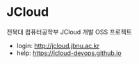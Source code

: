 # JCloud
전북대 컴퓨터공학부 JCloud 개발 OSS 프로젝트

- login: http://jcloud.jbnu.ac.kr
- help: https://jcloud-devops.github.io

